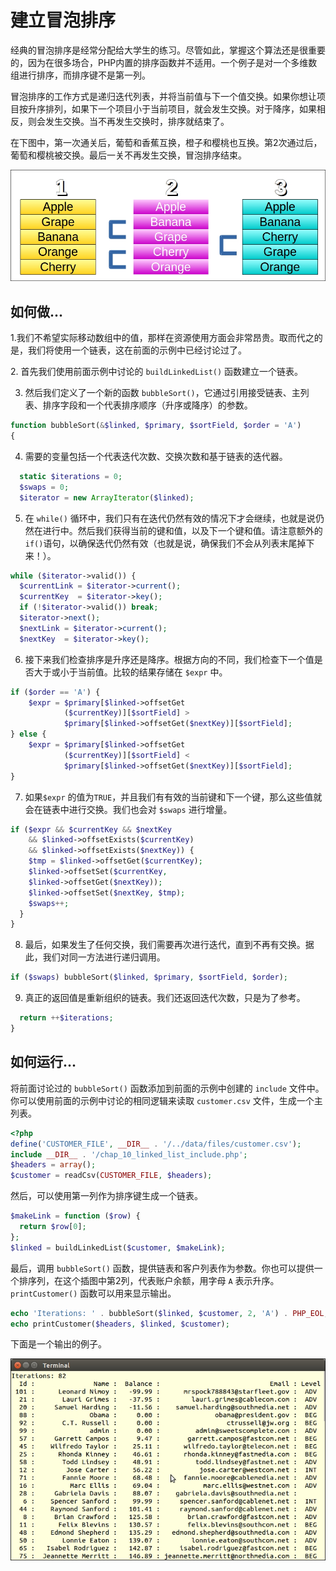 # 建立冒泡排序

经典的冒泡排序是经常分配给大学生的练习。尽管如此，掌握这个算法还是很重要的，因为在很多场合，PHP内置的排序函数并不适用。一个例子是对一个多维数组进行排序，而排序键不是第一列。

冒泡排序的工作方式是递归迭代列表，并将当前值与下一个值交换。如果你想让项目按升序排列，如果下一个项目小于当前项目，就会发生交换。对于降序，如果相反，则会发生交换。当不再发生交换时，排序就结束了。

在下图中，第一次通关后，葡萄和香蕉互换，橙子和樱桃也互换。第2次通过后，葡萄和樱桃被交换。最后一关不再发生交换，冒泡排序结束。

![](../../.gitbook/assets/image%20%28124%29.png)

## 如何做...

1.我们不希望实际移动数组中的值，那样在资源使用方面会非常昂贵。取而代之的是，我们将使用一个链表，这在前面的示例中已经讨论过了。

​2. 首先我们使用前面示例中讨论的 `buildLinkedList()` 函数建立一个链表。

3. 然后我们定义了一个新的函数 `bubbleSort()`，它通过引用接受链表、主列表、排序字段和一个代表排序顺序（升序或降序）的参数。

```php
function bubbleSort(&$linked, $primary, $sortField, $order = 'A')
{
```

4. 需要的变量包括一个代表迭代次数、交换次数和基于链表的迭代器。

```php
  static $iterations = 0;
  $swaps = 0;
  $iterator = new ArrayIterator($linked);
```

5. 在 `while()` 循环中，我们只有在迭代仍然有效的情况下才会继续，也就是说仍然在进行中。然后我们获得当前的键和值，以及下一个键和值。请注意额外的`if()`语句，以确保迭代仍然有效（也就是说，确保我们不会从列表末尾掉下来！）。

```php
while ($iterator->valid()) {
  $currentLink = $iterator->current();
  $currentKey  = $iterator->key();
  if (!$iterator->valid()) break;
  $iterator->next();
  $nextLink = $iterator->current();
  $nextKey  = $iterator->key();
```

6. 接下来我们检查排序是升序还是降序。根据方向的不同，我们检查下一个值是否大于或小于当前值。比较的结果存储在 `$expr` 中。

```php
if ($order == 'A') {
    $expr = $primary[$linked->offsetGet
            ($currentKey)][$sortField] > 
            $primary[$linked->offsetGet($nextKey)][$sortField];
} else {
    $expr = $primary[$linked->offsetGet
            ($currentKey)][$sortField] < 
            $primary[$linked->offsetGet($nextKey)][$sortField];
}
```

7. 如果`$expr` 的值为`TRUE`，并且我们有有效的当前键和下一个键，那么这些值就会在链表中进行交换。我们也会对 `$swaps` 进行增量。

```php
if ($expr && $currentKey && $nextKey 
    && $linked->offsetExists($currentKey) 
    && $linked->offsetExists($nextKey)) {
    $tmp = $linked->offsetGet($currentKey);
    $linked->offsetSet($currentKey, 
    $linked->offsetGet($nextKey));
    $linked->offsetSet($nextKey, $tmp);
    $swaps++;
  }
}
```

8. 最后，如果发生了任何交换，我们需要再次进行迭代，直到不再有交换。据此，我们对同一方法进行递归调用。

```php
if ($swaps) bubbleSort($linked, $primary, $sortField, $order);
```

9. 真正的返回值是重新组织的链表。我们还返回迭代次数，只是为了参考。

```php
  return ++$iterations;
}
```

## 如何运行...

将前面讨论过的 `bubbleSort()` 函数添加到前面的示例中创建的 `include` 文件中。你可以使用前面的示例中讨论的相同逻辑来读取 `customer.csv` 文件，生成一个主列表。

```php
<?php
define('CUSTOMER_FILE', __DIR__ . '/../data/files/customer.csv');
include __DIR__ . '/chap_10_linked_list_include.php';
$headers = array();
$customer = readCsv(CUSTOMER_FILE, $headers);
```

然后，可以使用第一列作为排序键生成一个链表。

```php
$makeLink = function ($row) {
  return $row[0];
};
$linked = buildLinkedList($customer, $makeLink);
```

最后，调用 `bubbleSort()` 函数，提供链表和客户列表作为参数。你也可以提供一个排序列，在这个插图中第2列，代表账户余额，用字母 `A` 表示升序。`printCustomer()` 函数可以用来显示输出。

```php
echo 'Iterations: ' . bubbleSort($linked, $customer, 2, 'A') . PHP_EOL;
echo printCustomer($headers, $linked, $customer);
```

下面是一个输出的例子。

![](../../.gitbook/assets/image%20%28117%29.png)


